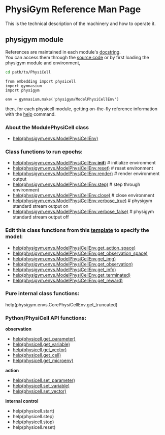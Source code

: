 # PhysiGym Reference Man Page

This is the technical description of the machinery and how to operate it.


## physigym module

References are maintained in each module's [docstring](https://en.wikipedia.org/wiki/Docstring).\
You can access them through the [source code](https://github.com/Dante-Berth/PhysiGym/tree/main/physigym/custom_modules/physigym/physigym/envs)
or by first loading the physigym module and environment,

```bash
cd path/to/PhysiCell
```

```python3
from embedding import physicell
import gymnasium
import physigym

env = gymnasium.make('physigym/ModelPhysiCellEnv')
```

then, for each physicell module, getting on-the-fly reference information with the [help](https://en.wikipedia.org/wiki/Help!) command.

### About the ModulePhysiCell class
+ [help(physigym.envs.ModelPhysiCellEnv)](https://github.com/Dante-Berth/PhysiGym/blob/main/man/docstring/physigym.envs.ModelPhysiCellEnv.md)

### Class functions to run epochs:
+ [help(physigym.envs.ModelPhysiCellEnv.__init__)](https://github.com/Dante-Berth/PhysiGym/blob/main/man/docstring/physigym.envs.ModelPhysiCellEnv.__init__.md)  # initialize environment
+ [help(physigym.envs.ModelPhysiCellEnv.reset)](https://github.com/Dante-Berth/PhysiGym/blob/main/man/docstring/physigym.envs.ModelPhysiCellEnv.reset.md)  # reset environment
+ [help(physigym.envs.ModelPhysiCellEnv.render)](https://github.com/Dante-Berth/PhysiGym/blob/main/man/docstring/physigym.envs.ModelPhysiCellEnv.render.md)  # render environment output
+ [help(physigym.envs.ModelPhysiCellEnv.step)](https://github.com/Dante-Berth/PhysiGym/blob/main/man/docstring/physigym.envs.ModelPhysiCellEnv.step.md)  # step through environment
+ [help(physigym.envs.ModelPhysiCellEnv.close)](https://github.com/Dante-Berth/PhysiGym/blob/main/man/docstring/physigym.envs.ModelPhysiCellEnv.close.md)  # close environment
+ [help(physigym.envs.ModelPhysiCellEnv.verbose_true)](https://github.com/Dante-Berth/PhysiGym/blob/main/man/docstring/physigym.envs.ModelPhysiCellEnv.verbose_true.md)  # physigym standard stream output on
+ [help(physigym.envs.ModelPhysiCellEnv.verbose_false)](https://github.com/Dante-Berth/PhysiGym/blob/main/man/docstring/physigym.envs.ModelPhysiCellEnv.verbose_false.md)  # physigym standard stream output off

### Edit this class functions from this [template](https://github.com/Dante-Berth/PhysiGym/blob/main/physigym/custom_modules/physigym/physigym/envs/physicell_model.py) to specify the model:
+ [help(physigym.envs.ModelPhysiCellEnv.get_action_space)](https://github.com/Dante-Berth/PhysiGym/blob/main/man/docstring/physigym.envs.ModelPhysiCellEnv.get_action_space.md)
+ [help(physigym.envs.ModelPhysiCellEnv.get_observation_space)](https://github.com/Dante-Berth/PhysiGym/blob/main/man/docstring/physigym.envs.ModelPhysiCellEnv.get_observation_space.md)
+ [help(physigym.envs.ModelPhysiCellEnv.get_img)](https://github.com/Dante-Berth/PhysiGym/blob/main/man/docstring/physigym.envs.ModelPhysiCellEnv.get_img.md)
+ [help(physigym.envs.ModelPhysiCellEnv.get_observation)](https://github.com/Dante-Berth/PhysiGym/blob/main/man/docstring/physigym.envs.ModelPhysiCellEnv.get_observation.md)
+ [help(physigym.envs.ModelPhysiCellEnv.get_info)](https://github.com/Dante-Berth/PhysiGym/blob/main/man/docstring/physigym.envs.ModelPhysiCellEnv.get_info.md)
+ [help(physigym.envs.ModelPhysiCellEnv.get_terminated)](https://github.com/Dante-Berth/PhysiGym/blob/main/man/docstring/physigym.envs.ModelPhysiCellEnv.get_terminated.md)
+ [help(physigym.envs.ModelPhysiCellEnv.get_reward)](https://github.com/Dante-Berth/PhysiGym/blob/main/man/docstring/physigym.envs.ModelPhysiCellEnv.get_reward.md)

### Pure internal class functions:
help(physigym.envs.CorePhysiCellEnv.get_truncated)

### Python/PhysiCell API functions:

**observation**
+ [help(physicell.get_parameter)](https://github.com/Dante-Berth/PhysiGym/blob/main/man/docstring/physicell.get_parameter.md)
+ [help(physicell.get_variable)](https://github.com/Dante-Berth/PhysiGym/blob/main/man/docstring/physicell.get_variable.md)
+ [help(physicell.get_vector)](https://github.com/Dante-Berth/PhysiGym/blob/main/man/docstring/physicell.get_vector.md)
+ [help(physicell.get_cell)](https://github.com/Dante-Berth/PhysiGym/blob/main/man/docstring/physicell.get_cell.md)
+ [help(physicell.get_microenv)](https://github.com/Dante-Berth/PhysiGym/blob/main/man/docstring/physicell.get_microenv.md)

**action**
+ [help(physicell.set_parameter)](https://github.com/Dante-Berth/PhysiGym/blob/main/man/docstring/physicell.set_parameter.md)
+ [help(physicell.set_variable)](https://github.com/Dante-Berth/PhysiGym/blob/main/man/docstring/physicell.set_variable.md)
+ [help(physicell.set_vector)](https://github.com/Dante-Berth/PhysiGym/blob/main/man/docstring/physicell.set_vector.md)

**internal control**
+ help(physicell.start)
+ help(physicell.step)
+ help(physicell.stop)
+ help(physicell.reset)
